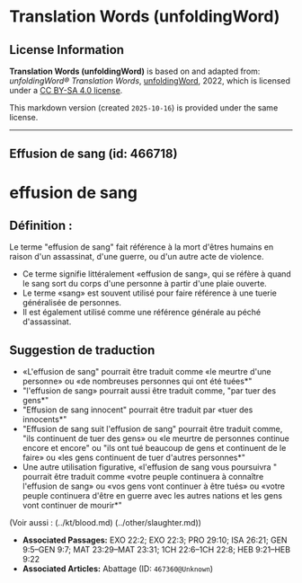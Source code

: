 # Translation Words (unfoldingWord)

## License Information

**Translation Words (unfoldingWord)** is based on and adapted from: _unfoldingWord® Translation Words_, [unfoldingWord](https://unfoldingword.org/utw), 2022, which is licensed under a [CC BY-SA 4.0 license](https://creativecommons.org/licenses/by-sa/4.0/legalcode.en).

This markdown version (created `2025-10-16`) is provided under the same license.



--------------------------------

## Effusion de sang (id: 466718)

effusion de sang
================

Définition :
------------

Le terme "effusion de sang" fait référence à la mort d'êtres humains en raison d'un assassinat, d'une guerre, ou d'un autre acte de violence.

* Ce terme signifie littéralement «effusion de sang», qui se réfère à quand le sang sort du corps d'une personne à partir d'une plaie ouverte.
* Le terme «sang» est souvent utilisé pour faire référence à une tuerie généralisée de personnes.
* Il est également utilisé comme une référence générale au péché d'assassinat.

Suggestion de traduction
------------------------

* «L'effusion de sang" pourrait être traduit comme «le meurtre d'une personne» ou «de nombreuses personnes qui ont été tuées\*"
* "l'effusion de sang» pourrait aussi être traduit comme, "par tuer des gens\*"
* "Effusion de sang innocent" pourrait être traduit par «tuer des innocents\*"
* "Effusion de sang suit l'effusion de sang" pourrait être traduit comme, "ils continuent de tuer des gens» ou «le meurtre de personnes continue encore et encore" ou "ils ont tué beaucoup de gens et continuent de le faire» ou «les gens continuent de tuer d'autres personnes\*"
* Une autre utilisation figurative, «l'effusion de sang vous poursuivra " pourrait être traduit comme «votre peuple continuera à connaître l'effusion de sang» ou «vos gens vont continuer à être tués» ou «votre peuple continuera d'être en guerre avec les autres nations et les gens vont continuer de mourir\*"

(Voir aussi : (../kt/blood.md) (../other/slaughter.md))

* **Associated Passages:** EXO 22:2; EXO 22:3; PRO 29:10; ISA 26:21; GEN 9:5–GEN 9:7; MAT 23:29–MAT 23:31; 1CH 22:6–1CH 22:8; HEB 9:21–HEB 9:22
* **Associated Articles:** Abattage (ID: `467360@Unknown`)

